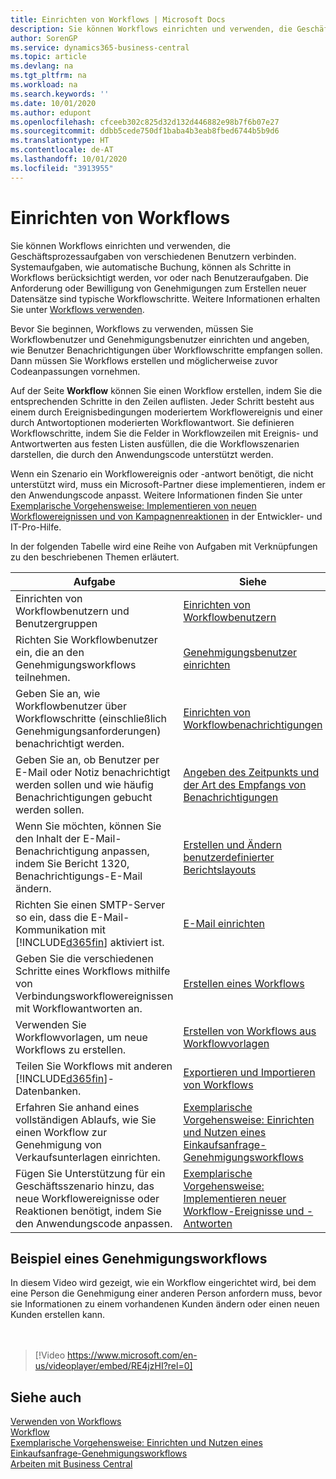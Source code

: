 ```yaml
---
title: Einrichten von Workflows | Microsoft Docs
description: Sie können Workflows einrichten und verwenden, die Geschäftsprozessaufgaben von verschiedenen Benutzern verbinden. Systemaufgaben, wie automatische Buchung, können als Schritte in Workflows berücksichtigt werden, vor oder nach Benutzeraufgaben. Die Anforderung oder Bewilligung von Genehmigungen zum Erstellen neuer Datensätze sind typische Workflowschritte.
author: SorenGP
ms.service: dynamics365-business-central
ms.topic: article
ms.devlang: na
ms.tgt_pltfrm: na
ms.workload: na
ms.search.keywords: ''
ms.date: 10/01/2020
ms.author: edupont
ms.openlocfilehash: cfceeb302c825d32d132d446882e98b7f6b07e27
ms.sourcegitcommit: ddbb5cede750df1baba4b3eab8fbed6744b5b9d6
ms.translationtype: HT
ms.contentlocale: de-AT
ms.lasthandoff: 10/01/2020
ms.locfileid: "3913955"
---
```

# <a name="setting-up-workflows"></a>Einrichten von Workflows
Sie können Workflows einrichten und verwenden, die Geschäftsprozessaufgaben von verschiedenen Benutzern verbinden. Systemaufgaben, wie automatische Buchung, können als Schritte in Workflows berücksichtigt werden, vor oder nach Benutzeraufgaben. Die Anforderung oder Bewilligung von Genehmigungen zum Erstellen neuer Datensätze sind typische Workflowschritte. Weitere Informationen erhalten Sie unter [Workflows verwenden](across-use-workflows.md).  

 Bevor Sie beginnen, Workflows zu verwenden, müssen Sie Workflowbenutzer und Genehmigungsbenutzer einrichten und angeben, wie Benutzer Benachrichtigungen über Workflowschritte empfangen sollen. Dann müssen Sie Workflows erstellen und möglicherweise zuvor Codeanpassungen vornehmen.  

 Auf der Seite **Workflow** können Sie einen Workflow erstellen, indem Sie die entsprechenden Schritte in den Zeilen auflisten. Jeder Schritt besteht aus einem durch Ereignisbedingungen moderiertem Workflowereignis und einer durch Antwortoptionen moderierten Workflowantwort. Sie definieren Workflowschritte, indem Sie die Felder in Workflowzeilen mit Ereignis- und Antwortwerten aus festen Listen ausfüllen, die die Workflowszenarien darstellen, die durch den Anwendungscode unterstützt werden.  

 Wenn ein Szenario ein Workflowereignis oder -antwort benötigt, die nicht unterstützt wird, muss ein Microsoft-Partner diese implementieren, indem er den Anwendungscode anpasst. Weitere Informationen finden Sie unter [Exemplarische Vorgehensweise: Implementieren von neuen Workflowereignissen und von Kampagnenreaktionen](/dynamics-nav/Walkthrough--Implementing-New-Workflow-Events-and-Responses) in der Entwickler- und IT-Pro-Hilfe.

 In der folgenden Tabelle wird eine Reihe von Aufgaben mit Verknüpfungen zu den beschriebenen Themen erläutert.  

|**Aufgabe**|**Siehe**|  
|------------|-------------|  
|Einrichten von Workflowbenutzern und Benutzergruppen|[Einrichten von Workflowbenutzern](across-how-to-set-up-workflow-users.md)|  
|Richten Sie Workflowbenutzer ein, die an den Genehmigungsworkflows teilnehmen.|[Genehmigungsbenutzer einrichten](across-how-to-set-up-approval-users.md)|  
|Geben Sie an, wie Workflowbenutzer über Workflowschritte (einschließlich Genehmigungsanforderungen) benachrichtigt werden.|[Einrichten von Workflowbenachrichtigungen](across-setting-up-workflow-notifications.md)|  
|Geben Sie an, ob Benutzer per E-Mail oder Notiz benachrichtigt werden sollen und wie häufig Benachrichtigungen gebucht werden sollen.|[Angeben des Zeitpunkts und der Art des Empfangs von Benachrichtigungen](across-how-to-specify-when-and-how-to-receive-notifications.md)|  
|Wenn Sie möchten, können Sie den Inhalt der E-Mail-Benachrichtigung anpassen, indem Sie Bericht 1320, Benachrichtigungs-E-Mail ändern.|[Erstellen und Ändern benutzerdefinierter Berichtslayouts](ui-how-create-custom-report-layout.md)|  
|Richten Sie einen SMTP-Server so ein, dass die E-Mail-Kommunikation mit [!INCLUDE[d365fin](includes/d365fin_md.md)] aktiviert ist.|[E-Mail einrichten](admin-how-setup-email.md)|
|Geben Sie die verschiedenen Schritte eines Workflows mithilfe von Verbindungsworkflowereignissen mit Workflowantworten an.|[Erstellen eines Workflows](across-how-to-create-workflows.md)|  
|Verwenden Sie Workflowvorlagen, um neue Workflows zu erstellen.|[Erstellen von Workflows aus Workflowvorlagen](across-how-to-create-workflows-from-workflow-templates.md)|  
|Teilen Sie Workflows mit anderen [!INCLUDE[d365fin](includes/d365fin_md.md)]-Datenbanken.|[Exportieren und Importieren von Workflows](across-how-to-export-and-import-workflows.md)|  
|Erfahren Sie anhand eines vollständigen Ablaufs, wie Sie einen Workflow zur Genehmigung von Verkaufsunterlagen einrichten.|[Exemplarische Vorgehensweise: Einrichten und Nutzen eines Einkaufsanfrage-Genehmigungsworkflows](walkthrough-setting-up-and-using-a-purchase-approval-workflow.md)|  
|Fügen Sie Unterstützung für ein Geschäftsszenario hinzu, das neue Workflowereignisse oder Reaktionen benötigt, indem Sie den Anwendungscode anpassen.|[Exemplarische Vorgehensweise: Implementieren neuer Workflow-Ereignisse und -Antworten](/dynamics-nav/Walkthrough--Implementing-New-Workflow-Events-and-Responses)|  

## <a name="example-of-an-approval-workflow"></a>Beispiel eines Genehmigungsworkflows
In diesem Video wird gezeigt, wie ein Workflow eingerichtet wird, bei dem eine Person die Genehmigung einer anderen Person anfordern muss, bevor sie Informationen zu einem vorhandenen Kunden ändern oder einen neuen Kunden erstellen kann.  
<br><br>  

> [!Video https://www.microsoft.com/en-us/videoplayer/embed/RE4jzHI?rel=0]

## <a name="see-also"></a>Siehe auch  
 [Verwenden von Workflows](across-use-workflows.md)   
 [Workflow](across-workflow.md)   
 [Exemplarische Vorgehensweise: Einrichten und Nutzen eines Einkaufsanfrage-Genehmigungsworkflows](walkthrough-setting-up-and-using-a-purchase-approval-workflow.md)  
 [Arbeiten mit  Business Central](ui-work-product.md)
